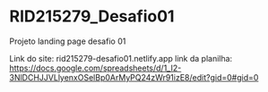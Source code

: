 # RID215279_Desafio01
Projeto landing page desafio 01

Link do site: rid215279-desafio01.netlify.app
link da planilha: https://docs.google.com/spreadsheets/d/1_I2-3NlDCHJJVLlyenxOSelBp0ArMyPQ24zWr91izE8/edit?gid=0#gid=0

